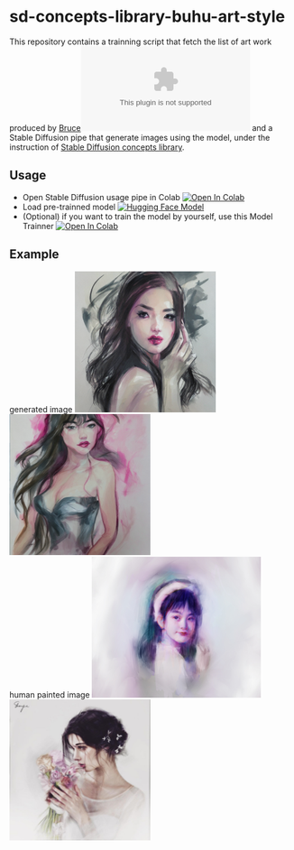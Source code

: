 # sd-concepts-library-buhu-art-style

This repository contains a trainning script that fetch the list of art work produced by [Bruce](https://www.artstation.com/buhu)[![ArtStation](bruceelysium.com)](https://www.artstation.com/buhu) and a Stable Diffusion pipe that generate images using the model, under the instruction of [Stable Diffusion concepts library](https://huggingface.co/sd-concepts-library). 

## Usage

- Open Stable Diffusion usage pipe in Colab [![Open In Colab](https://colab.research.google.com/assets/colab-badge.svg)](https://colab.research.google.com/github/bsyh/sd-concepts-library-buhu-art-style/blob/main/stable_conceptualizer_inference.ipynb)
- Load pre-trainned model [![Hugging Face Model](https://img.shields.io/badge/Hugging%20Face-ModelHub-orange)](https://huggingface.co/sd-concepts-library/buhu-art-style)
- (Optional) if you want to train the model by yourself, use this Model Trainner [![Open In Colab](https://colab.research.google.com/assets/colab-badge.svg)](https://colab.research.google.com/github/bsyh/sd-concepts-library-buhu-art-style/blob/main/sd_textual_inversion_training.ipynb) 

## Example
generated image
<img src="img/f1.png" width="250" height="250">
<img src="img/f2.png" width="250" height="250">\
human painted  image
<img src="img/r1.jpg" width="300" height="250">
<img src="img/r2.jpg" width="250" height="250">

